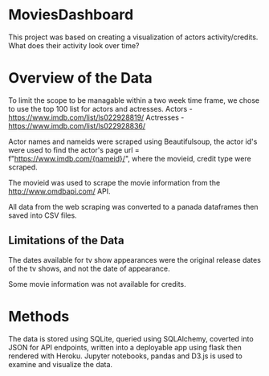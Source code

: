 # MoviesDashboard

This project was based on creating a visualization of actors activity/credits. 
What does their activity look over time? 
 

# Overview of the Data
To limit the scope to be managable within a two week time frame, we chose to use the top 100 list for 
actors and actresses.
Actors - https://www.imdb.com/list/ls022928819/
Actresses - https://www.imdb.com/list/ls022928836/

Actor names and nameids were scraped using Beautifulsoup, the actor id's were used to find 
the actor's page url = f"https://www.imdb.com/{nameid}/", where the movieid, credit type were scraped.

The movieid was used to scrape the movie information from the  http://www.omdbapi.com/ API. 

All data from the web scraping was converted to a panada dataframes then saved into CSV files.

## Limitations of the Data

The dates available for tv show appearances were the original release dates of the tv shows, and not the date of appearance.

Some movie information was not available for credits. 


# Methods

The data is stored using SQLite, queried using SQLAlchemy, coverted into JSON for API endpoints, written into a deployable app using flask then rendered with Heroku. Jupyter notebooks, pandas and D3.js is used to examine and visualize the data.


